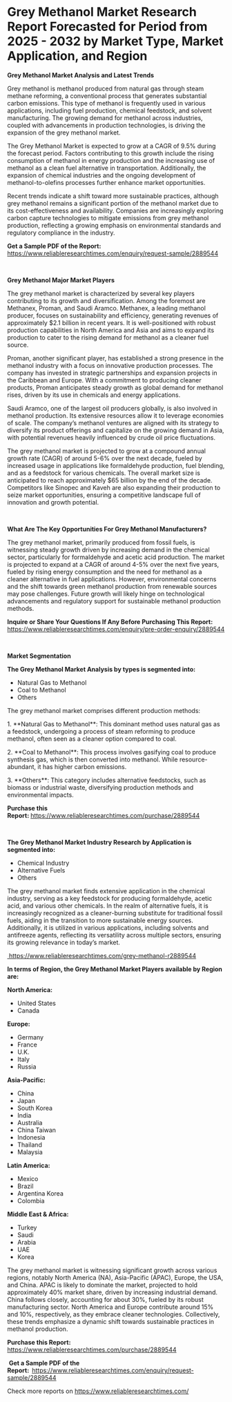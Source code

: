 <p><h1>Grey Methanol Market Research Report Forecasted for Period from 2025 -  2032 by Market Type, Market Application, and Region</h1></p><p><strong>Grey Methanol Market Analysis and Latest Trends</strong></p>
<p><p>Grey methanol is methanol produced from natural gas through steam methane reforming, a conventional process that generates substantial carbon emissions. This type of methanol is frequently used in various applications, including fuel production, chemical feedstock, and solvent manufacturing. The growing demand for methanol across industries, coupled with advancements in production technologies, is driving the expansion of the grey methanol market.</p><p>The Grey Methanol Market is expected to grow at a CAGR of 9.5% during the forecast period. Factors contributing to this growth include the rising consumption of methanol in energy production and the increasing use of methanol as a clean fuel alternative in transportation. Additionally, the expansion of chemical industries and the ongoing development of methanol-to-olefins processes further enhance market opportunities. </p><p>Recent trends indicate a shift toward more sustainable practices, although grey methanol remains a significant portion of the methanol market due to its cost-effectiveness and availability. Companies are increasingly exploring carbon capture technologies to mitigate emissions from grey methanol production, reflecting a growing emphasis on environmental standards and regulatory compliance in the industry.</p></p>
<p><strong>Get a Sample PDF of the Report:&nbsp;</strong> <a href="https://www.reliableresearchtimes.com/enquiry/request-sample/2889544?utm_campaign=3523&utm_medium=2&utm_source=Github&utm_content=ia&utm_term=14032025&utm_id=grey-methanol">https://www.reliableresearchtimes.com/enquiry/request-sample/2889544</a></p>
<p>&nbsp;</p>
<p><strong>Grey Methanol Major Market Players</strong></p>
<p><p>The grey methanol market is characterized by several key players contributing to its growth and diversification. Among the foremost are Methanex, Proman, and Saudi Aramco. Methanex, a leading methanol producer, focuses on sustainability and efficiency, generating revenues of approximately $2.1 billion in recent years. It is well-positioned with robust production capabilities in North America and Asia and aims to expand its production to cater to the rising demand for methanol as a cleaner fuel source.</p><p>Proman, another significant player, has established a strong presence in the methanol industry with a focus on innovative production processes. The company has invested in strategic partnerships and expansion projects in the Caribbean and Europe. With a commitment to producing cleaner products, Proman anticipates steady growth as global demand for methanol rises, driven by its use in chemicals and energy applications.</p><p>Saudi Aramco, one of the largest oil producers globally, is also involved in methanol production. Its extensive resources allow it to leverage economies of scale. The company’s methanol ventures are aligned with its strategy to diversify its product offerings and capitalize on the growing demand in Asia, with potential revenues heavily influenced by crude oil price fluctuations.</p><p>The grey methanol market is projected to grow at a compound annual growth rate (CAGR) of around 5-6% over the next decade, fueled by increased usage in applications like formaldehyde production, fuel blending, and as a feedstock for various chemicals. The overall market size is anticipated to reach approximately $65 billion by the end of the decade. Competitors like Sinopec and Kaveh are also expanding their production to seize market opportunities, ensuring a competitive landscape full of innovation and growth potential.</p></p>
<p>&nbsp;</p>
<p><strong>What Are The Key Opportunities For Grey Methanol Manufacturers?</strong></p>
<p><p>The grey methanol market, primarily produced from fossil fuels, is witnessing steady growth driven by increasing demand in the chemical sector, particularly for formaldehyde and acetic acid production. The market is projected to expand at a CAGR of around 4-5% over the next five years, fueled by rising energy consumption and the need for methanol as a cleaner alternative in fuel applications. However, environmental concerns and the shift towards green methanol production from renewable sources may pose challenges. Future growth will likely hinge on technological advancements and regulatory support for sustainable methanol production methods.</p></p>
<p><strong>Inquire or Share Your Questions If Any Before Purchasing This Report:</strong> <a href="https://www.reliableresearchtimes.com/enquiry/pre-order-enquiry/2889544?utm_campaign=3523&utm_medium=2&utm_source=Github&utm_content=ia&utm_term=14032025&utm_id=grey-methanol">https://www.reliableresearchtimes.com/enquiry/pre-order-enquiry/2889544</a></p>
<p>&nbsp;</p>
<p><strong>Market Segmentation</strong></p>
<p><strong>The Grey Methanol Market Analysis by types is segmented into:</strong></p>
<p><ul><li>Natural Gas to Methanol</li><li>Coal to Methanol</li><li>Others</li></ul></p>
<p><p>The grey methanol market comprises different production methods: </p><p>1. **Natural Gas to Methanol**: This dominant method uses natural gas as a feedstock, undergoing a process of steam reforming to produce methanol, often seen as a cleaner option compared to coal.</p><p>2. **Coal to Methanol**: This process involves gasifying coal to produce synthesis gas, which is then converted into methanol. While resource-abundant, it has higher carbon emissions.</p><p>3. **Others**: This category includes alternative feedstocks, such as biomass or industrial waste, diversifying production methods and environmental impacts.</p></p>
<p><strong>Purchase this Report:&nbsp;</strong><a href="https://www.reliableresearchtimes.com/purchase/2889544?utm_campaign=3523&utm_medium=2&utm_source=Github&utm_content=ia&utm_term=14032025&utm_id=grey-methanol">https://www.reliableresearchtimes.com/purchase/2889544</a></p>
<p>&nbsp;</p>
<p><strong>The Grey Methanol Market Industry Research by Application is segmented into:</strong></p>
<p><ul><li>Chemical Industry</li><li>Alternative Fuels</li><li>Others</li></ul></p>
<p><p>The grey methanol market finds extensive application in the chemical industry, serving as a key feedstock for producing formaldehyde, acetic acid, and various other chemicals. In the realm of alternative fuels, it is increasingly recognized as a cleaner-burning substitute for traditional fossil fuels, aiding in the transition to more sustainable energy sources. Additionally, it is utilized in various applications, including solvents and antifreeze agents, reflecting its versatility across multiple sectors, ensuring its growing relevance in today’s market.</p></p>
<p><a href="https://www.reliableresearchtimes.com/grey-methanol-r2889544?utm_campaign=3523&utm_medium=2&utm_source=Github&utm_content=ia&utm_term=14032025&utm_id=grey-methanol">&nbsp;https://www.reliableresearchtimes.com/grey-methanol-r2889544</a></p>
<p><strong>In terms of Region, the Grey Methanol Market Players available by Region are:</strong></p>
<p>
    <p> <strong> North America: </strong>
        <ul>
            <li>United States</li>
            <li>Canada</li>
        </ul>
        </p> 
    <p> <strong> Europe: </strong>
        <ul>
            <li>Germany</li>
            <li>France</li>
            <li>U.K.</li>
            <li>Italy</li>
            <li>Russia</li>
        </ul>
        </p> 
    <p> <strong> Asia-Pacific: </strong>
        <ul>
            <li>China</li>
            <li>Japan</li>
            <li>South Korea</li>
            <li>India</li>
            <li>Australia</li>
            <li>China Taiwan</li>
            <li>Indonesia</li>
            <li>Thailand</li>
            <li>Malaysia</li>
        </ul>
        </p> 
    <p> <strong> Latin America: </strong>
        <ul>
            <li>Mexico</li>
            <li>Brazil</li>
            <li>Argentina Korea</li>
            <li>Colombia</li>
        </ul>
        </p> 
    <p> <strong> Middle East & Africa: </strong>
        <ul>
            <li>Turkey</li>
            <li>Saudi</li>
            <li>Arabia</li>
            <li>UAE</li>
            <li>Korea</li>
        </ul>
    </p>
    </p>
<p><p>The grey methanol market is witnessing significant growth across various regions, notably North America (NA), Asia-Pacific (APAC), Europe, the USA, and China. APAC is likely to dominate the market, projected to hold approximately 40% market share, driven by increasing industrial demand. China follows closely, accounting for about 30%, fueled by its robust manufacturing sector. North America and Europe contribute around 15% and 10%, respectively, as they embrace cleaner technologies. Collectively, these trends emphasize a dynamic shift towards sustainable practices in methanol production.</p></p>
<p><strong>Purchase this Report: </strong><a href="https://www.reliableresearchtimes.com/purchase/2889544?utm_campaign=3523&utm_medium=2&utm_source=Github&utm_content=ia&utm_term=14032025&utm_id=grey-methanol">https://www.reliableresearchtimes.com/purchase/2889544</a></p>
<p>&nbsp;<strong>Get a Sample PDF of the Report:&nbsp;&nbsp;</strong><a href="https://www.reliableresearchtimes.com/enquiry/request-sample/2889544?utm_campaign=3523&utm_medium=2&utm_source=Github&utm_content=ia&utm_term=14032025&utm_id=grey-methanol">https://www.reliableresearchtimes.com/enquiry/request-sample/2889544</a></p>
<p><strong></strong></p>
<p>Check more reports on <a href="https://www.reliableresearchtimes.com/?utm_campaign=3523&utm_medium=2&utm_source=Github&utm_content=ia&utm_term=14032025&utm_id=grey-methanol">https://www.reliableresearchtimes.com/</a></p>